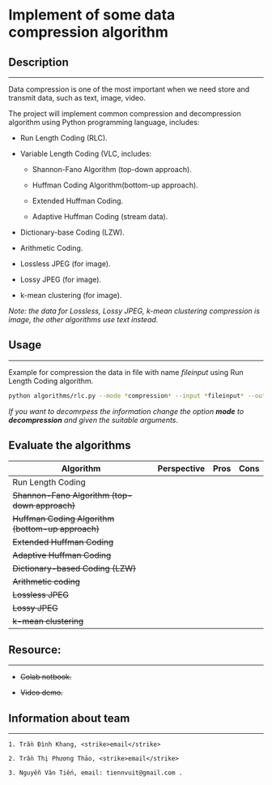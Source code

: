 # Implement of some data compression algorithm

## Description
----

Data compression is one of the most important when we need store and transmit data, such as text, image, video.

The project will implement common compression and decompression algorithm using Python programming language, includes:

- Run Length Coding (RLC).

- Variable Length Coding (VLC, includes:

	+ Shannon-Fano Algorithm (top-down approach).

	+ Huffman Coding Algorithm(bottom-up approach).

	+ Extended Huffman Coding.

	+ Adaptive Huffman Coding (stream data).

- Dictionary-base Coding (LZW).

- Arithmetic Coding.

- Lossless JPEG (for image).

- Lossy JPEG (for image).

- k-mean clustering (for image).


*Note: the data for Lossless, Lossy JPEG, k-mean clustering compression is image, the other algorithms use text instead.*

## Usage
----

Example for compression the data in file with name *fileinput* using Run Length Coding algorithm.

```bash
python algorithms/rlc.py --mode *compression* --input *fileinput* --output *fileoutput*
```

*If you want to decomrpess the information change the option **mode** to **decompression** and given the suitable arguments*.

## Evaluate the algorithms

| Algorithm                                     	| Perspective 	| Pros 	| Cons 	|
|-----------------------------------------------	|-------------	|------	|------	|
| Run Length Coding                             	|             	|      	|      	|
| <strike>Shannon-Fano Algorithm (top-down approach)</strike>    	|             	|      	|      	|
| <strike>Huffman Coding Algorithm (bottom-up approach)</strike> 	|             	|      	|      	|
| <strike>Extended Huffman Coding</strike>                       	|             	|      	|      	|
| <strike>Adaptive Huffman Coding</strike>                       	|             	|      	|      	|
| <strike>Dictionary-based Coding (LZW)</strike>                 	|             	|      	|      	|
| <strike>Arithmetic coding</strike>                             	|             	|      	|      	|
| <strike>Lossless JPEG</strike>                                 	|             	|      	|      	|
| <strike>Lossy JPEG</strike>                                    	|             	|      	|      	|
| <strike>k-mean clustering</strike>                             	|             	|      	|      	|


## Resource:
----

- <strike>Colab notbook.</strike>

- <strike>Video demo.</strike>

## Information about team
----
	1. Trần Đình Khang, <strike>email</strike>

	2. Trần Thị Phương Thảo, <strike>email</strike>

	3. Nguyễn Văn Tiến, email: tiennvuit@gmail.com .
